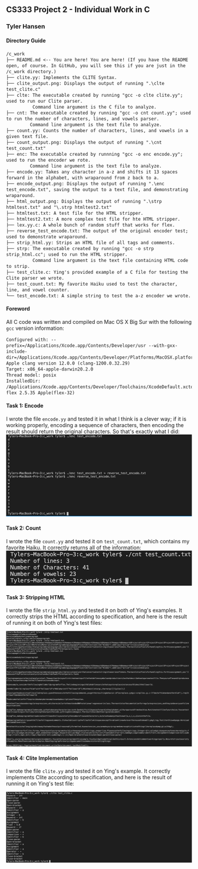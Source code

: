 ## CS333 Project 2 - Individual Work in C

### Tyler Hansen

#### Directory Guide

```
/c_work
├── README.md <-- You are here! You are here! (If you have the README open, of course. In GitHub, you will see this if you are just in the /c_work directory.)
├── clite.yy: Implements the CLITE Syntax.
├── clite_output.png: Displays the output of running ".\clte test_clite.c"
├── clte: The executable created by running "gcc -o clte clite.yy"; used to run our Clite parser.
          Command line argument is the C file to analyze.
├── cnt: The executable created by running "gcc -o cnt count.yy"; used to run the number of characters, lines, and vowels parser.
         Command line argument is the text file to analyze.
├── count.yy: Counts the number of characters, lines, and vowels in a given text file.
├── count_output.png: Displays the output of running ".\cnt test_count.txt"
├── enc: The executable created by runnning "gcc -o enc encode.yy"; used to run the encoder we rote.
         Command line argument is the text file to analyze.
├── encode.yy: Takes any character in a-z and shifts it 13 spaces forward in the alphabet, with wraparound from z back to a.
├── encode_output.png: Displays the output of running ".\enc test_encode.txt", saving the output to a text file, and demonstrating wraparound.
├── html_output.png: Displays the output of running ".\strp htmltest.txt" and "\.strp htmltest2.txt"
├── htmltest.txt: A test file for the HTML stripper.
├── htmltest2.txt: A more complex test file for hte HTML stripper.
├── lex.yy.c: A whole bunch of random stuff that works for flex.
├── reverse_test_encode.txt: The output of the original encoder test; used to demonstrate wraparound.
├── strip_html.yy: Strips an HTML file of all tags and comments.
├── strp: The executable created by running "gcc -o strp strip_html.cc"; used to run the HTML stripper.
          Command line argument is the text file containing HTML code to strip.
├── test_clite.c: Ying's provided example of a C file for testing the Clite parser we wrote.
├── test_count.txt: My favorite Haiku used to test the character, line, and vowel counter.
└── test_encode.txt: A simple string to test the a-z encoder we wrote.
```

#### Foreword

All C code was written and compiled on Mac OS X Big Sur with the following `gcc` version information:

```
Configured with: --prefix=/Applications/Xcode.app/Contents/Developer/usr --with-gxx-include-dir=/Applications/Xcode.app/Contents/Developer/Platforms/MacOSX.platform/Developer/SDKs/MacOSX.sdk/usr/include/c++/4.2.1
Apple clang version 12.0.0 (clang-1200.0.32.29)
Target: x86_64-apple-darwin20.2.0
Thread model: posix
InstalledDir: /Applications/Xcode.app/Contents/Developer/Toolchains/XcodeDefault.xctoolchain/usr/bin
flex 2.5.35 Apple(flex-32)
```

#### Task 1: Encode

I wrote the file `encode.yy` and tested it in what I think is a clever way; if it is working properly, encoding a sequence of characters, then encoding the result should return the original characters. So that's exactly what I did:
![image](encode_output.png)

#### Task 2: Count

I wrote the file `count.yy` and tested it on `test_count.txt`, which contains my favorite Haiku. It correctly returns all of the information:
![image](count_output.png)

#### Task 3: Stripping HTML

I wrote the file `strip_html.yy` and tested it on both of Ying's examples. It correctly strips the HTML according to specification, and here is the result of running it on both of Ying's test files:

![image](html_output.png)

#### Task 4: Clite Implementation

I wrote the file `clite.yy` and tested it on Ying's example. It correctly implements Clite according to specification, and here is the result of running it on Ying's test file:

![image](clite_output.png)
